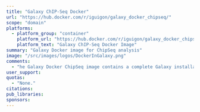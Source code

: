```yaml
---
title: "Galaxy ChIP-Seq Docker"
url: "https://hub.docker.com/r/iguigon/galaxy_docker_chipseq/"
scope: "domain"
platforms:
  - platform_group: "container"
    platform_url: "https://hub.docker.com/r/iguigon/galaxy_docker_chipseq/"
    platform_text: "Galaxy ChIP-Seq Docker Image"
summary: "Galaxy Docker image for ChipSeq analysis"
image: "/src/images/logos/DockerInGalaxy.png"
comments:
  - "he Galaxy Docker ChipSeq image contains a complete Galaxy installation with some tools useful for ChipSeq analysis."
user_support:
quotas:
  - "None."
citations:
pub_libraries:
sponsors:
---
```

